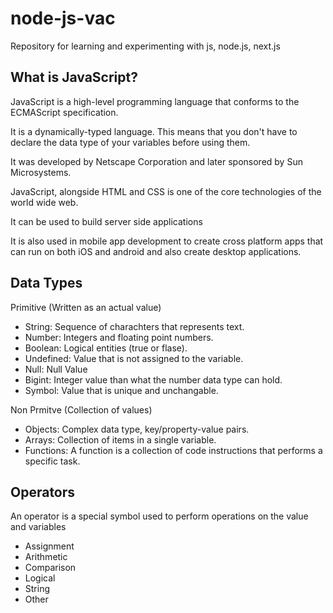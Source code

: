 # node-js-vac
Repository for learning and experimenting with js, node.js, next.js

## What is JavaScript?
JavaScript is a high-level programming language that conforms to the ECMAScript specification. 

It is a dynamically-typed language. This means that you don't have to declare the data type of your variables before using them. 

It was developed by Netscape Corporation and later sponsored by Sun Microsystems.

JavaScript, alongside HTML and CSS is one of the core technologies of the world wide web.

It can be used to build server side applications

It is also used in mobile app development to create cross platform apps that can run on both iOS and android and also create desktop applications.

## Data Types
Primitive (Written as an actual value)
- String: Sequence of charachters that represents text.
- Number: Integers and floating point numbers.
- Boolean: Logical entities (true or flase).
- Undefined: Value that is not assigned to the variable.
- Null: Null Value
- Bigint: Integer value than what the number data type can hold.
- Symbol: Value that is unique and unchangable.

Non Prmitve (Collection of values)
- Objects: Complex data type, key/property-value pairs.
- Arrays: Collection of items in a single variable.
- Functions: A function is a collection of code instructions that performs a specific task. 

## Operators
An operator is a special symbol used to perform operations on the value and variables
- Assignment
- Arithmetic
- Comparison
- Logical
- String
- Other